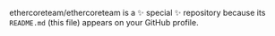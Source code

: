 ethercoreteam/ethercoreteam is a ✨ special ✨ repository because its `README.md` (this file) appears on your GitHub profile.

